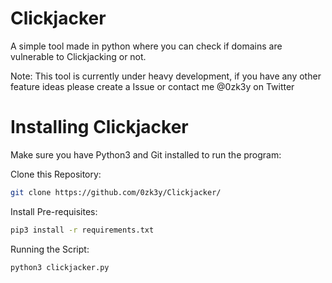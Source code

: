 # Clickjacker

A simple tool made in python where you can check if domains are vulnerable to Clickjacking or not.

Note: This tool is currently under heavy development, if you have any other feature ideas please create a Issue or contact me @0zk3y on Twitter

# Installing Clickjacker

Make sure you have Python3 and Git installed to run the program:

Clone this Repository:

```sh
git clone https://github.com/0zk3y/Clickjacker/
```

Install Pre-requisites: 

```sh
pip3 install -r requirements.txt
```

Running the Script:

```sh
python3 clickjacker.py
```
